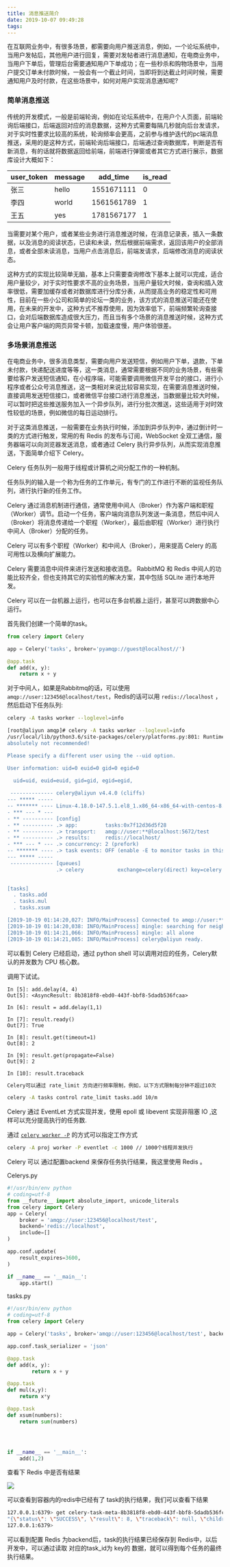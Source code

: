```yaml
---
title: 消息推送简介
date: 2019-10-07 09:49:28
tags:
---
```


​     在互联网业务中，有很多场景，都需要向用户推送消息，例如，一个论坛系统中，当用户发帖后，其他用户进行回复，需要对发帖者进行消息通知，在电商业务中，当用户下单后，管理后台需要通知用户下单成功；在一些秒杀和购物场景中，当用户提交订单未付款时候，一般会有一个截止时间，当即将到达截止时间时候，需要通知用户及时付款，在这些场景中，如何对用户实现消息通知呢?

### 简单消息推送

  传统的开发模式，一般是前端轮询，例如在论坛系统中，在用户个人页面，前端轮询后端接口，后端返回对应的消息数据，这种方式需要每隔几秒就向后台发请求，对于实时性要求比较高的系统，轮询频率会更高，之前参与维护迭代的pc端消息推送，采用的是这种方式，前端轮询后端接口，后端通过查询数据库，判断是否有新消息，有的话就将数据返回给前端，前端进行弹窗或者其它方式进行展示，数据库设计大概如下：

 

| user_token | message | add_time   | is_read |
| ---------- | ------- | ---------- | ------- |
| 张三       | hello   | 1551671111 | 0       |
| 李四       | world   | 1561561789 | 1       |
| 王五       | yes     | 1781567177 | 1       |

当需要对某个用户，或者某些业务进行消息推送时候，在消息记录表，插入一条数据，以及消息的阅读状态，已读和未读，然后根据前端需求，返回该用户的全部消息，或者全部未读消息，当用户点击消息后，前端发请求，后端修改消息的阅读状态。

这种方式的实现比较简单无脑，基本上只需要查询修改下基本上就可以完成，适合用户量较少，对于实时性要求不高的业务场景，当用户量较大时候，查询和插入效率很低，需要加缓存或者对数据库进行分库分表，从而提高业务的稳定性和可用性，目前在一些小公司和简单的论坛一类的业务，该方式的消息推送可能还在使用，在未来的开发中，这种方式不推荐使用，因为效率低下，前端频繁轮询查接口，会对后端数据库造成很大压力，而且当有多个场景的消息推送时候，这种方式会让用户客户端的网页异常卡顿，加载速度慢，用户体验很差。

### 多场景消息推送

在电商业务中，很多消息类型，需要向用户发送短信，例如用户下单，退款，下单未付款，快递配送进度等等，这一类消息，通常需要根据不同的业务场景，有些需要给客户发送短信通知，在小程序端，可能需要调用微信开发平台的接口，进行小程序或者公众号消息推送，这一类相对来说比较容易实现，在需要消息推送时候，直接调用发送短信接口，或者微信平台接口进行消息推送，当数据量比较大时候，可以暂时把这些推送服务加入一个异步队列，进行分批次推送，这些适用于对时效性较低的场景，例如微信的每日运动排行。

对于这类消息推送，一般需要在业务执行时候，添加到异步队列中，通过倒计时一类的方式进行触发，常用的有 Redis 的发布与订阅，WebSocket 全双工通信，服务器端可以向浏览器发送消息，或者通过 Celery 执行异步队列，从而实现消息推送，下面简单介绍下 Celery。

Celery 任务队列一般用于线程或计算机之间分配工作的一种机制。

任务队列的输入是一个称为任务的工作单元，有专门的工作进行不断的监视任务队列，进行执行新的任务工作。

Celery 通过消息机制进行通信，通常使用中间人（Broker）作为客户端和职程（Worker）调节。启动一个任务，客户端向消息队列发送一条消息，然后中间人（Broker）将消息传递给一个职程（Worker），最后由职程（Worker）进行执行中间人（Broker）分配的任务。

Celery 可以有多个职程（Worker）和中间人（Broker），用来提高 Celery 的高可用性以及横向扩展能力。

Celery 需要消息中间件来进行发送和接收消息。 RabbitMQ 和 Redis 中间人的功能比较齐全，但也支持其它的实验性的解决方案，其中包括 SQLite 进行本地开发。

Celery 可以在一台机器上运行，也可以在多台机器上运行，甚至可以跨数据中心运行。

首先我们创建一个简单的task。

```python
from celery import Celery

app = Celery('tasks', broker='pyamqp://guest@localhost//')

@app.task
def add(x, y):
    return x + y
```

对于中间人，如果是Rabbitmq的话，可以使用 `amqp://user:123456@localhost/test`，Redis的话可以用 `redis://localhost` ，然后启动下任务队列:

```bash
celery -A tasks worker --loglevel=info
```

```bash
[root@aliyun amqp]# celery -A tasks worker --loglevel=info
/usr/local/lib/python3.6/site-packages/celery/platforms.py:801: RuntimeWarning: You're running the worker with superuser privileges: this is
absolutely not recommended!

Please specify a different user using the --uid option.

User information: uid=0 euid=0 gid=0 egid=0

  uid=uid, euid=euid, gid=gid, egid=egid,
 
 -------------- celery@aliyun v4.4.0 (cliffs)
--- ***** ----- 
-- ******* ---- Linux-4.18.0-147.5.1.el8_1.x86_64-x86_64-with-centos-8.1.1911-Core 2019-10-19 01:14:19
- *** --- * --- 
- ** ---------- [config]
- ** ---------- .> app:         tasks:0x7f12d36d5f28
- ** ---------- .> transport:   amqp://user:**@localhost:5672/test
- ** ---------- .> results:     redis://localhost/
- *** --- * --- .> concurrency: 2 (prefork)
-- ******* ---- .> task events: OFF (enable -E to monitor tasks in this worker)
--- ***** ----- 
 -------------- [queues]
                .> celery           exchange=celery(direct) key=celery
                

[tasks]
  . tasks.add
  . tasks.mul
  . tasks.xsum

[2019-10-19 01:14:20,027: INFO/MainProcess] Connected to amqp://user:**@127.0.0.1:5672/test
[2019-10-19 01:14:20,038: INFO/MainProcess] mingle: searching for neighbors
[2019-10-19 01:14:21,066: INFO/MainProcess] mingle: all alone
[2019-10-19 01:14:21,085: INFO/MainProcess] celery@aliyun ready.
```

可以看到 Celery 已经启动，通过 python shell 可以调用对应的任务，Celery默认的并发数为 CPU 核心数。

调用下试试。

```
In [5]: add.delay(4, 4)                                                                                
Out[5]: <AsyncResult: 8b3818f8-ebd0-443f-bbf8-5dadb536fcaa>

In [6]: result = add.delay(1,1)                                                                        

In [7]: result.ready()                                                                                 
Out[7]: True

In [8]: result.get(timeout=1)                                                                          
Out[8]: 2

In [9]: result.get(propagate=False)                                                                    
Out[9]: 2

In [10]: result.traceback 
```

```bash
Celery可以通过 rate_limit 方向进行频率限制，例如，以下方式限制每分钟不超过10次

celery -A tasks control rate_limit tasks.add 10/m
```

Celery 通过 EventLet 方式实现并发，使用 epoll 或 libevent 实现非阻塞 IO ,这样可以充分提高执行的任务数.

通过  [`celery worker -P`](https://docs.celeryproject.org/en/stable/reference/celery.bin.worker.html#cmdoption-celery-worker-p) 的方式可以指定工作方式

```bash
celery -A proj worker -P eventlet -c 1000 // 1000个线程并发执行
```

Celery 可以 通过配置backend 来保存任务执行结果，我这里使用 Redis 。

Celerys.py

```python
#!/usr/bin/env python
# coding=utf-8
from __future__ import absolute_import, unicode_literals
from celery import Celery
app = Celery(
    broker = 'amqp://user:123456@localhost/test',
    backend='redis://localhost',
    include=[]
)

app.conf.update(
    result_expires=3600,
)

if __name__ == '__main__':
    app.start()
```

tasks.py

```python
#!/usr/bin/env python
# coding=utf-8
from celery import Celery

app = Celery('tasks', broker='amqp://user:123456@localhost/test', backend='redis://localhost')

app.conf.task_serializer = 'json'

@app.task
def add(x, y):
        return x + y

@app.task
def mul(x,y):
    return x*y

@app.task
def xsum(numbers):
    return sum(numbers)




if __name__ == '__main__':
    add(1,2)

```

 查看下 Redis 中是否有结果

![](1.png)

可以查看到容器内的redis中已经有了 task的执行结果，我们可以查看下结果

```bash
127.0.0.1:6379> get celery-task-meta-8b3818f8-ebd0-443f-bbf8-5dadb536fcaa
"{\"status\": \"SUCCESS\", \"result\": 8, \"traceback\": null, \"children\": [], \"date_done\": \"2020-03-16T17:41:33.382702\", \"task_id\": \"8b3818f8-ebd0-443f-bbf8-5dadb536fcaa\"}"
127.0.0.1:6379>
```

可以看到配置 Redis 为backend后，task的执行结果已经保存到 Redis中，以后开发中，可以通过读取 对应的task_id为 key的 数据，就可以得到每个任务的最终执行结果。